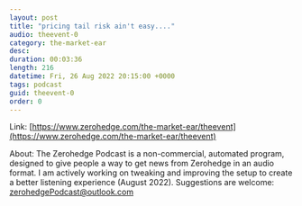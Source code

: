 ```yaml
---
layout: post
title: "pricing tail risk ain't easy...."
audio: theevent-0
category: the-market-ear
desc: 
duration: 00:03:36
length: 216
datetime: Fri, 26 Aug 2022 20:15:00 +0000
tags: podcast
guid: theevent-0
order: 0
---
```



Link: [https://www.zerohedge.com/the-market-ear/theevent](https://www.zerohedge.com/the-market-ear/theevent)

About: The Zerohedge Podcast is a non-commercial, automated program, designed to give people a way to get news from Zerohedge in an audio format.  I am actively working on tweaking and improving the setup to create a better listening experience (August 2022).  Suggestions are welcome: [zerohedgePodcast@outlook.com](mailto:zerohedgePodcast@outlook.com)